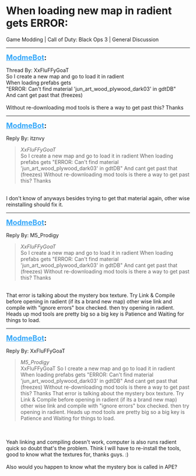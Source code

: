# When loading new map in radient gets ERROR:
Game Modding | Call of Duty: Black Ops 3 | General Discussion

---
<strong style="font-size: 1.4em;"><span style="text-decoration: underline;text-decoration-color: #34a7f9;"><span style="color:#34a7f9;">ModmeBot</span></span>:</strong>

<p>Thread By: XxFluFFyGoaT<br />So I create a new map and go to load it in radient<br />When loading prefabs gets <br />&quot;ERROR: Can&#39;t find material &#39;jun_art_wood_plywood_dark03&#39; in gdtDB&quot;<br />And cant get past that (freezes) <br /> <br />Without re-downloading mod tools is there a way to get past this? Thanks</p>

---
<strong style="font-size: 1.4em;"><span style="text-decoration: underline;text-decoration-color: #34a7f9;"><span style="color:#34a7f9;">ModmeBot</span></span>:</strong>

<p>Reply By: itznvy<br /><blockquote><em>XxFluFFyGoaT</em><br />So I create a new map and go to load it in radient When loading prefabs gets &quot;ERROR: Can&#39;t find material &#39;jun_art_wood_plywood_dark03&#39; in gdtDB&quot; And cant get past that (freezes)    Without re-downloading mod tools is there a way to get past this? Thanks</blockquote><br /> I don&#39;t know of anyways besides trying to get that material again, other wise reinstalling should fix it.</p>

---
<strong style="font-size: 1.4em;"><span style="text-decoration: underline;text-decoration-color: #34a7f9;"><span style="color:#34a7f9;">ModmeBot</span></span>:</strong>

<p>Reply By: M5_Prodigy<br /><blockquote><em>XxFluFFyGoaT</em><br />So I create a new map and go to load it in radient When loading prefabs gets &quot;ERROR: Can&#39;t find material &#39;jun_art_wood_plywood_dark03&#39; in gdtDB&quot; And cant get past that (freezes)    Without re-downloading mod tools is there a way to get past this? Thanks</blockquote><br /> That error is talking about the mystery box texture. Try Link &amp; Compile before opening in radient (if its a brand new map) other wise link and compile with &quot;ignore errors&quot; box checked. then try opening in radient. Heads up mod tools are pretty big so a big key is Patience and Waiting for things to load.</p>

---
<strong style="font-size: 1.4em;"><span style="text-decoration: underline;text-decoration-color: #34a7f9;"><span style="color:#34a7f9;">ModmeBot</span></span>:</strong>

<p>Reply By: XxFluFFyGoaT<br /><blockquote><em>M5_Prodigy</em><br />XxFluFFyGoaT So I create a new map and go to load it in radient When loading prefabs gets &quot;ERROR: Can&#39;t find material &#39;jun_art_wood_plywood_dark03&#39; in gdtDB&quot; And cant get past that (freezes)    Without re-downloading mod tools is there a way to get past this? Thanks  That error is talking about the mystery box texture. Try Link &amp; Compile before opening in radient (if its a brand new map) other wise link and compile with &quot;ignore errors&quot; box checked. then try opening in radient. Heads up mod tools are pretty big so a big key is Patience and Waiting for things to load.</blockquote><br /> <br />Yeah linking and compiling doesn&#39;t work, computer is also runs radient quick so doubt that&#39;s the problem. Think I will have to re-install the tools, good to know what the textures for, thanks guys. :) <br /> <br />Also would you happen to know what the mystery box is called in APE?</p>
